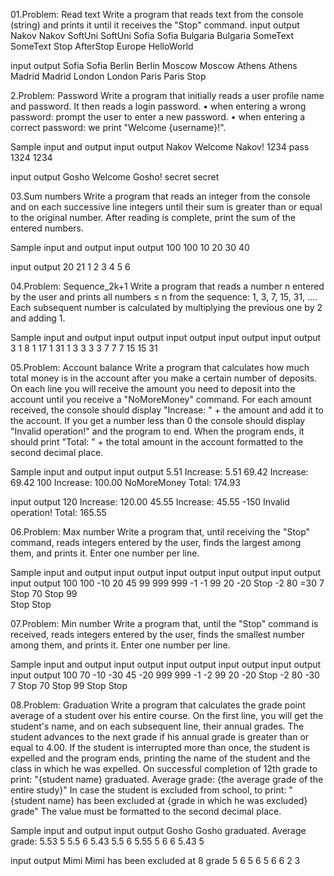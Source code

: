 01.Problem: Read text
Write a program that reads text from the console (string) and prints it until it receives the "Stop" command.
input	    output
Nakov     Nakov
SoftUni   SoftUni
Sofia     Sofia
Bulgaria  Bulgaria
SomeText  SomeText
Stop
AfterStop
Europe
HelloWorld	

input	     output
Sofia      Sofia
Berlin     Berlin
Moscow     Moscow
Athens     Athens
Madrid     Madrid
London     London
Paris      Paris
Stop	

2.Problem: Password
Write a program that initially reads a user profile name and password. It then reads a login password.
• when entering a wrong password: prompt the user to enter a new password.
• when entering a correct password: we print "Welcome {username}!".

Sample input and output
input	  output
Nakov   Welcome Nakov!
1234
pass
1324
1234	

input	  output
Gosho   Welcome Gosho!
secret
secret	

03.Sum numbers
Write a program that reads an integer from the console and on each successive line integers until their sum is greater than or equal to the original number. 
After reading is complete, print the sum of the entered numbers.

Sample input and output
input 	output
100     100
10
20
30
40	

input	  output
20	    21
1
2
3
4
5
6

04.Problem: Sequence_2k+1
Write a program that reads a number n entered by the user and prints all numbers ≤ n from the sequence: 1, 3, 7, 15, 31, …. Each subsequent number is calculated by multiplying the previous one by 2 and adding 1.

Sample input and output
input	  output	    input	  output	        input	  output		        input	  output
3       1           8       1               17      1                 31      1
        3                   3                       3                         3
                            7                       7                         7
                                                    15                        15
                                                                              31

05.Problem: Account balance 
Write a program that calculates how much total money is in the account after you make a certain number of deposits. 
On each line you will receive the amount you need to deposit into the account until you receive a "NoMoreMoney" command. 
For each amount received, the console should display "Increase: " + the amount and add it to the account. 
If you get a number less than 0 the console should display "Invalid operation!" and the program to end. 
When the program ends, it should print "Total: " + the total amount in the account formatted to the second decimal place.

Sample input and output
input	      output
5.51          Increase: 5.51
69.42         Increase: 69.42
100           Increase: 100.00
NoMoreMoney   Total: 174.93

input	      output
120           Increase: 120.00
45.55         Increase: 45.55
-150	      Invalid operation!
              Total: 165.55

06.Problem: Max number
Write a program that, until receiving the "Stop" command, reads integers entered by the user, finds the largest among them, and prints it. 
Enter one number per line.

Sample input and output
input	  output        input	  output     input	  output      input	  output       input	  output
100       100           -10       20         45           99          999         999          -1         -1
99                      20                   -20                      Stop                     -2
80                      =30                   7                                                Stop
70                      Stop                  99                                    
Stop                                          Stop

07.Problem: Min number
Write a program that, until the "Stop" command is received, reads integers entered by the user, finds the smallest number among them, and prints it. 
Enter one number per line.

Sample input and output
input	  output        input	  output     input	  output      input	  output       input	  output
100       70            -10       -30        45           -20         999         999          -1         -2
99                      20                   -20                      Stop                     -2
80                      -30                  7                                                 Stop 
70                      Stop                 99
Stop                                         Stop 

08.Problem: Graduation
Write a program that calculates the grade point average of a student over his entire course. On the first line, you will get the student's name, and on each subsequent line, their annual grades. The student advances to the next grade if his annual grade is greater than or equal to 4.00. If the student is interrupted more than once, the student is expelled and the program ends, printing the name of the student and the class in which he was expelled.
  On successful completion of 12th grade to print:
"{student name} graduated. Average grade: {the average grade of the entire study}"
In case the student is excluded from school, to print:
"{student name} has been excluded at {grade in which he was excluded} grade"
The value must be formatted to the second decimal place.

Sample input and output
input	output
Gosho   Gosho graduated. Average grade: 5.53
5
5.5
6
5.43
5.5
6
5.55
5
6
6
5.43
5	

input	output
Mimi    Mimi has been excluded at 8 grade
5
6
5
6
5
6
6
2
3	




















